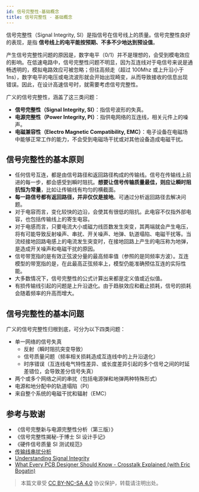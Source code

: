 ```yaml
---
id: 信号完整性-基础概念
title: 信号完整性 - 基础概念
---
```


信号完整性（Signal Integrity, SI）是指信号在信号线上的质量。信号完整性良好的表现，是指 **信号线上的电平能按预期、不多不少地达到预设值**。

产生信号完整性问题的原因是，数字电平（0/1）并不是理想的，会受到模电效应的影响。在低速电路中，信号完整性问题不明显，因为互连线对于电信号来说是通畅透明的，模拟电路效应可被忽略；但往高频走（超过 100Mhz 或上升沿小于 1ns），数字电平的电压或电流波形就会开始出现畸变，从而导致接收的信息出现错误。因此，在设计高速信号时，就需要考虑信号完整性。

广义的信号完整性，涵盖了这三类问题：

- **信号完整性（Signal Integrity, SI）**：指信号波形的失真。
- **电源完整性（Power Integrity, PI）**：指供电网络的互连线，相关元件上的噪声。
- **电磁兼容性（Electro Magnetic Compatibility, EMC）**：电子设备在电磁场中能够正常工作的能力，不会受到电磁场干扰或对其他设备造成电磁干扰。

## 信号完整性的基本原则

- 任何信号互连，都是由信号路径和返回路径构成的传输线。信号在传输线上前进的每一步，都会感受到瞬时阻抗。**想要让信号传输质量最佳，则应让瞬时阻抗恒为常量**，比如让传输线有均匀的横截面。
- **每一路信号都有返回路径，并非仅仅是接地**。可通过分析返回路径去解决问题。
- 对于电容而言，变化较快的边沿，会使其有很低的阻抗。此电容不仅指外部电容，也包括传输线上的寄生电容。
- 对于电感而言，只要电流大小或磁力线匝数发生突变，其两端就会产生电压，将有可能导致反射噪声、串扰、开关噪声、地弹、轨道塌陷、电磁干扰等。当流经接地回路电感上的电流发生突变时，在接地回路上产生的电压称为地弹，是造成开关噪声和电磁干扰的原因。
- 信号带宽指的是有效正弦波分量的最高频率值（参照的是同频率方波）。互连模型的带宽指的是，在此最高正弦频率上，模型仍能准确预估互连的实际性能。
- 大多数情况下，信号完整性的公式计算出来都是定义值或近似值。
- 有损传输线引起的问题是上升沿退化。由于趋肤效应和截止损耗，信号的损耗会随着频率的升高而增大。

## 信号完整性的基本问题

广义的信号完整性归根到底，可分为以下四类问题：

- 单一网络的信号失真
  - 反射（瞬时阻抗突变导致）
  - 信号质量问题（频率相关损耗造成互连线中的上升沿退化）
  - 时序错误（互连线电气特性差异、或长度差异引起的多个信号之间的时延差错位，会导致差分信号失真）
- 两个或多个网络之间的串扰（包括电源弹和地弹两种特殊形式）
- 电源和地分配中的轨道塌陷（PI）
- 来自整个系统的电磁干扰和辐射（EMC）

## 参考与致谢

- 《信号完整新与电源完整性分析（第三版）》
- 《信号完整性揭秘-于博士 SI 设计手记》
- 《硬件信号质量 SI 测试规范》
- [传输线串扰分析](https://blog.csdn.net/weixin_40877615/article/details/95329866)
- [Understanding Signal Integrity](https://www.youtube.com/watch?v=anX8QZMhVjI&t=626s)
- [What Every PCB Designer Should Know - Crosstalk Explained (with Eric Bogatin)](https://www.youtube.com/watch?v=EF7SxgcDfCo)

> 本篇文章受 [CC BY-NC-SA 4.0](https://creativecommons.org/licenses/by/4.0/deed.zh) 协议保护，转载请注明出处。
